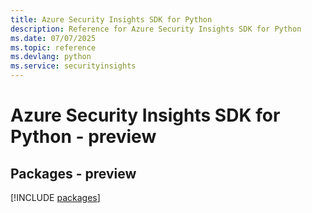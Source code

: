 ```yaml
---
title: Azure Security Insights SDK for Python
description: Reference for Azure Security Insights SDK for Python
ms.date: 07/07/2025
ms.topic: reference
ms.devlang: python
ms.service: securityinsights
---
```

# Azure Security Insights SDK for Python - preview
## Packages - preview
[!INCLUDE [packages](security-insights-index.md)]